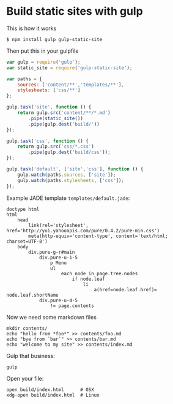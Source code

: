 # Build static sites with gulp

This is how it works

	$ npm install gulp gulp-static-site

Then put this in your gulpfile

```js
var gulp = require('gulp');
var static_site = require('gulp-static-site');

var paths = {
	sources: ['content/**','templates/**'],
	stylesheets: ['css/**']
};

gulp.task('site', function () {
	return gulp.src('content/**/*.md')
		.pipe(static_site())
		.pipe(gulp.dest('build/'))
});

gulp.task('css', function () {
	return gulp.src('css/*.css')
		.pipe(gulp.dest('build/css'));
});

gulp.task('default', ['site','css'], function () {
	gulp.watch(paths.sources, ['site']);
	gulp.watch(paths.stylesheets, ['css']);
});
```

Example JADE template `templates/default.jade`:

```jade
doctype html
html
	head
		link(rel='stylesheet', href='http://yui.yahooapis.com/pure/0.4.2/pure-min.css')
		meta(http-equiv='content-type', content='text/html; charset=UTF-8')
	body
		div.pure-g-r#main
			div.pure-u-1-5
				p Menu
				ul
					each node in page.tree.nodes
						if node.leaf
							li
								a(href=node.leaf.href)= node.leaf.shortName
			div.pure-u-4-5
				!= page.contents
```

Now we need some markdown files

	mkdir contents/
	echo "hello from *foo*" >> contents/foo.md
	echo "bye from `bar`" >> contents/bar.md
	echo "welcome to my site" >> contents/index.md

Gulp that business:

	gulp

Open your file:
	
	open build/index.html      # OSX
	xdg-open build/index.html  # Linux
